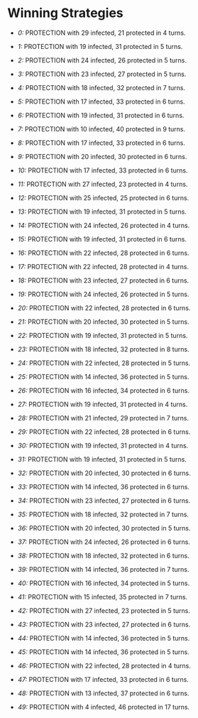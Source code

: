 # Winning Strategies

* _0:_ PROTECTION with 29 infected, 21 protected in 4 turns.


* _1:_ PROTECTION with 19 infected, 31 protected in 5 turns.


* _2:_ PROTECTION with 24 infected, 26 protected in 5 turns.


* _3:_ PROTECTION with 23 infected, 27 protected in 5 turns.


* _4:_ PROTECTION with 18 infected, 32 protected in 7 turns.


* _5:_ PROTECTION with 17 infected, 33 protected in 6 turns.


* _6:_ PROTECTION with 19 infected, 31 protected in 6 turns.


* _7:_ PROTECTION with 10 infected, 40 protected in 9 turns.


* _8:_ PROTECTION with 17 infected, 33 protected in 6 turns.


* _9:_ PROTECTION with 20 infected, 30 protected in 6 turns.


* _10:_ PROTECTION with 17 infected, 33 protected in 6 turns.


* _11:_ PROTECTION with 27 infected, 23 protected in 4 turns.


* _12:_ PROTECTION with 25 infected, 25 protected in 6 turns.


* _13:_ PROTECTION with 19 infected, 31 protected in 5 turns.


* _14:_ PROTECTION with 24 infected, 26 protected in 4 turns.


* _15:_ PROTECTION with 19 infected, 31 protected in 6 turns.


* _16:_ PROTECTION with 22 infected, 28 protected in 6 turns.


* _17:_ PROTECTION with 22 infected, 28 protected in 4 turns.


* _18:_ PROTECTION with 23 infected, 27 protected in 6 turns.


* _19:_ PROTECTION with 24 infected, 26 protected in 5 turns.


* _20:_ PROTECTION with 22 infected, 28 protected in 6 turns.


* _21:_ PROTECTION with 20 infected, 30 protected in 5 turns.


* _22:_ PROTECTION with 19 infected, 31 protected in 5 turns.


* _23:_ PROTECTION with 18 infected, 32 protected in 8 turns.


* _24:_ PROTECTION with 22 infected, 28 protected in 5 turns.


* _25:_ PROTECTION with 14 infected, 36 protected in 5 turns.


* _26:_ PROTECTION with 16 infected, 34 protected in 6 turns.


* _27:_ PROTECTION with 19 infected, 31 protected in 4 turns.


* _28:_ PROTECTION with 21 infected, 29 protected in 7 turns.


* _29:_ PROTECTION with 22 infected, 28 protected in 6 turns.


* _30:_ PROTECTION with 19 infected, 31 protected in 4 turns.


* _31:_ PROTECTION with 19 infected, 31 protected in 5 turns.


* _32:_ PROTECTION with 20 infected, 30 protected in 6 turns.


* _33:_ PROTECTION with 14 infected, 36 protected in 6 turns.


* _34:_ PROTECTION with 23 infected, 27 protected in 6 turns.


* _35:_ PROTECTION with 18 infected, 32 protected in 7 turns.


* _36:_ PROTECTION with 20 infected, 30 protected in 5 turns.


* _37:_ PROTECTION with 24 infected, 26 protected in 6 turns.


* _38:_ PROTECTION with 18 infected, 32 protected in 6 turns.


* _39:_ PROTECTION with 14 infected, 36 protected in 7 turns.


* _40:_ PROTECTION with 16 infected, 34 protected in 5 turns.


* _41:_ PROTECTION with 15 infected, 35 protected in 7 turns.


* _42:_ PROTECTION with 27 infected, 23 protected in 5 turns.


* _43:_ PROTECTION with 23 infected, 27 protected in 6 turns.


* _44:_ PROTECTION with 14 infected, 36 protected in 5 turns.


* _45:_ PROTECTION with 14 infected, 36 protected in 5 turns.


* _46:_ PROTECTION with 22 infected, 28 protected in 4 turns.


* _47:_ PROTECTION with 17 infected, 33 protected in 6 turns.


* _48:_ PROTECTION with 13 infected, 37 protected in 6 turns.


* _49:_ PROTECTION with 4 infected, 46 protected in 17 turns.


